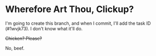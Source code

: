 # Wherefore Art Thou, Clickup? 

I'm going to create this branch, and when I commit, I'll add the task ID (#1wvjk73). I don't know what it'll do.

~~Chicken? Please?~~

No, beef.
